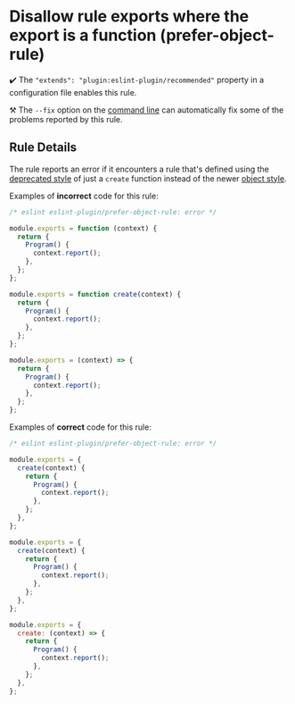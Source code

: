 # Disallow rule exports where the export is a function (prefer-object-rule)

✔️ The `"extends": "plugin:eslint-plugin/recommended"` property in a configuration file enables this rule.

⚒️ The `--fix` option on the [command line](https://eslint.org/docs/user-guide/command-line-interface#--fix) can automatically fix some of the problems reported by this rule.

## Rule Details

The rule reports an error if it encounters a rule that's defined using the [deprecated style](https://eslint.org/docs/developer-guide/working-with-rules-deprecated) of just a `create` function instead of the newer [object style](https://eslint.org/docs/developer-guide/working-with-rules).

Examples of **incorrect** code for this rule:

```js
/* eslint eslint-plugin/prefer-object-rule: error */

module.exports = function (context) {
  return {
    Program() {
      context.report();
    },
  };
};

module.exports = function create(context) {
  return {
    Program() {
      context.report();
    },
  };
};

module.exports = (context) => {
  return {
    Program() {
      context.report();
    },
  };
};
```

Examples of **correct** code for this rule:

```js
/* eslint eslint-plugin/prefer-object-rule: error */

module.exports = {
  create(context) {
    return {
      Program() {
        context.report();
      },
    };
  },
};

module.exports = {
  create(context) {
    return {
      Program() {
        context.report();
      },
    };
  },
};

module.exports = {
  create: (context) => {
    return {
      Program() {
        context.report();
      },
    };
  },
};
```
